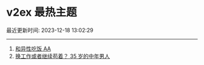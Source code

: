 # v2ex 最热主题

最近更新时间: 2023-12-18 13:02:29

--- 
1. [和异性吃饭 AA](https://www.v2ex.com/t/1001187) 
2. [换工作或者继续苟着？ 35 岁的中年男人](https://www.v2ex.com/t/1001230) 
